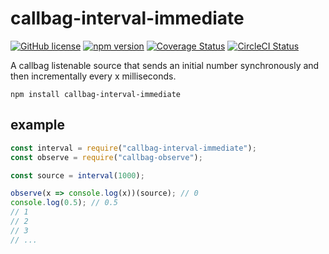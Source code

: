 # callbag-interval-immediate

[![GitHub license](https://img.shields.io/badge/license-MIT-blue.svg)](https://github.com/reaktivo/callbag-interval-immediate/blob/master/LICENSE)
[![npm version](https://img.shields.io/npm/v/callbag-interval-immediate.svg?style=flat)](https://www.npmjs.com/package/callbag-interval-immediate)
[![Coverage Status](https://img.shields.io/codecov/c/github/reaktivo/callbag-interval-immediate.svg)](https://codecov.io/gh/reaktivo/callbag-interval-immediate)
[![CircleCI Status](https://circleci.com/gh/reaktivo/callbag-interval-immediate.svg?style=shield&circle-token=:circle-token)](https://circleci.com/gh/reaktivo/callbag-interval-immediate)

A callbag listenable source that sends an initial number synchronously and then incrementally every x milliseconds.

`npm install callbag-interval-immediate`

## example

```js
const interval = require("callbag-interval-immediate");
const observe = require("callbag-observe");

const source = interval(1000);

observe(x => console.log(x))(source); // 0
console.log(0.5); // 0.5
// 1
// 2
// 3
// ...
```
